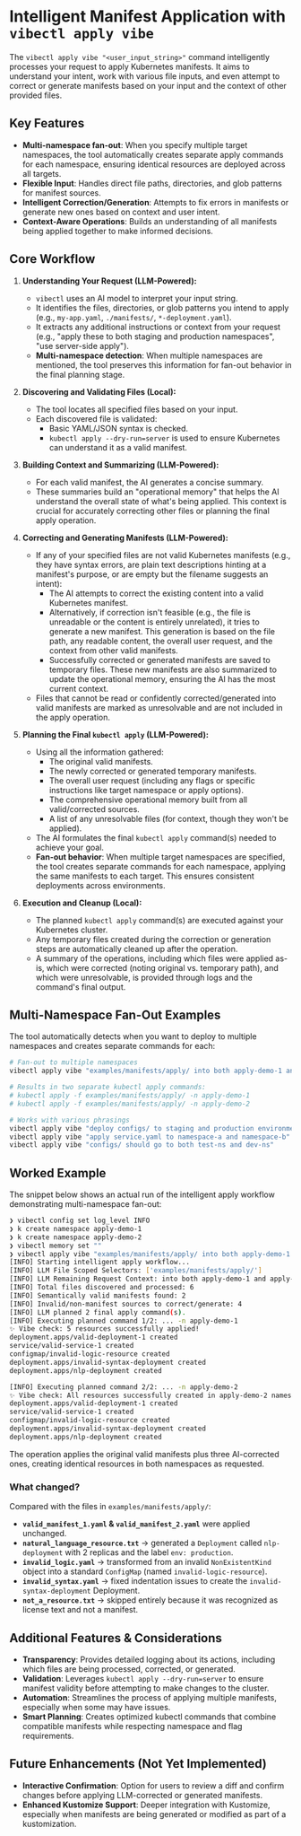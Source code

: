 # Intelligent Manifest Application with `vibectl apply vibe`

The `vibectl apply vibe "<user_input_string>"` command intelligently processes your request to apply Kubernetes manifests. It aims to understand your intent, work with various file inputs, and even attempt to correct or generate manifests based on your input and the context of other provided files.

## Key Features

* **Multi-namespace fan-out**: When you specify multiple target namespaces, the tool automatically creates separate apply commands for each namespace, ensuring identical resources are deployed across all targets.
* **Flexible Input**: Handles direct file paths, directories, and glob patterns for manifest sources.
* **Intelligent Correction/Generation**: Attempts to fix errors in manifests or generate new ones based on context and user intent.
* **Context-Aware Operations**: Builds an understanding of all manifests being applied together to make informed decisions.

## Core Workflow

1. **Understanding Your Request (LLM-Powered):**
    * `vibectl` uses an AI model to interpret your input string.
    * It identifies the files, directories, or glob patterns you intend to apply (e.g., `my-app.yaml`, `./manifests/`, `*-deployment.yaml`).
    * It extracts any additional instructions or context from your request (e.g., "apply these to both staging and production namespaces", "use server-side apply").
    * **Multi-namespace detection**: When multiple namespaces are mentioned, the tool preserves this information for fan-out behavior in the final planning stage.

2. **Discovering and Validating Files (Local):**
    * The tool locates all specified files based on your input.
    * Each discovered file is validated:
        * Basic YAML/JSON syntax is checked.
        * `kubectl apply --dry-run=server` is used to ensure Kubernetes can understand it as a valid manifest.

3. **Building Context and Summarizing (LLM-Powered):**
    * For each valid manifest, the AI generates a concise summary.
    * These summaries build an "operational memory" that helps the AI understand the overall state of what's being applied. This context is crucial for accurately correcting other files or planning the final apply operation.

4. **Correcting and Generating Manifests (LLM-Powered):**
    * If any of your specified files are not valid Kubernetes manifests (e.g., they have syntax errors, are plain text descriptions hinting at a manifest's purpose, or are empty but the filename suggests an intent):
        * The AI attempts to correct the existing content into a valid Kubernetes manifest.
        * Alternatively, if correction isn't feasible (e.g., the file is unreadable or the content is entirely unrelated), it tries to generate a new manifest. This generation is based on the file path, any readable content, the overall user request, and the context from other valid manifests.
        * Successfully corrected or generated manifests are saved to temporary files. These new manifests are also summarized to update the operational memory, ensuring the AI has the most current context.
    * Files that cannot be read or confidently corrected/generated into valid manifests are marked as unresolvable and are not included in the apply operation.

5. **Planning the Final `kubectl apply` (LLM-Powered):**
    * Using all the information gathered:
        * The original valid manifests.
        * The newly corrected or generated temporary manifests.
        * The overall user request (including any flags or specific instructions like target namespace or apply options).
        * The comprehensive operational memory built from all valid/corrected sources.
        * A list of any unresolvable files (for context, though they won't be applied).
    * The AI formulates the final `kubectl apply` command(s) needed to achieve your goal.
    * **Fan-out behavior**: When multiple target namespaces are specified, the tool creates separate commands for each namespace, applying the same manifests to each target. This ensures consistent deployments across environments.

6. **Execution and Cleanup (Local):**
    * The planned `kubectl apply` command(s) are executed against your Kubernetes cluster.
    * Any temporary files created during the correction or generation steps are automatically cleaned up after the operation.
    * A summary of the operations, including which files were applied as-is, which were corrected (noting original vs. temporary path), and which were unresolvable, is provided through logs and the command's final output.

## Multi-Namespace Fan-Out Examples

The tool automatically detects when you want to deploy to multiple namespaces and creates separate commands for each:

```bash
# Fan-out to multiple namespaces
vibectl apply vibe "examples/manifests/apply/ into both apply-demo-1 and apply-demo-2 namespaces"

# Results in two separate kubectl apply commands:
# kubectl apply -f examples/manifests/apply/ -n apply-demo-1
# kubectl apply -f examples/manifests/apply/ -n apply-demo-2
```

```bash
# Works with various phrasings
vibectl apply vibe "deploy configs/ to staging and production environments"
vibectl apply vibe "apply service.yaml to namespace-a and namespace-b"
vibectl apply vibe "configs/ should go to both test-ns and dev-ns"
```

## Worked Example

The snippet below shows an actual run of the intelligent apply workflow demonstrating multi-namespace fan-out:

```bash
❯ vibectl config set log_level INFO
❯ k create namespace apply-demo-1
❯ k create namespace apply-demo-2
❯ vibectl memory set ""
❯ vibectl apply vibe "examples/manifests/apply/ into both apply-demo-1 and apply-demo-2 namespaces"
[INFO] Starting intelligent apply workflow...
[INFO] LLM File Scoped Selectors: ['examples/manifests/apply/']
[INFO] LLM Remaining Request Context: into both apply-demo-1 and apply-demo-2 namespaces
[INFO] Total files discovered and processed: 6
[INFO] Semantically valid manifests found: 2
[INFO] Invalid/non-manifest sources to correct/generate: 4
[INFO] LLM planned 2 final apply command(s).
[INFO] Executing planned command 1/2: ... -n apply-demo-1
✨ Vibe check: 5 resources successfully applied!
deployment.apps/valid-deployment-1 created
service/valid-service-1 created
configmap/invalid-logic-resource created
deployment.apps/invalid-syntax-deployment created
deployment.apps/nlp-deployment created

[INFO] Executing planned command 2/2: ... -n apply-demo-2
✨ Vibe check: All resources successfully created in apply-demo-2 namespace!
deployment.apps/valid-deployment-1 created
service/valid-service-1 created
configmap/invalid-logic-resource created
deployment.apps/invalid-syntax-deployment created
deployment.apps/nlp-deployment created
```

The operation applies the original valid manifests plus three AI-corrected ones, creating identical resources in both namespaces as requested.

### What changed?

Compared with the files in `examples/manifests/apply/`:

- **`valid_manifest_1.yaml` & `valid_manifest_2.yaml`** were applied unchanged.
- **`natural_language_resource.txt`** → generated a `Deployment` called `nlp-deployment` with 2 replicas and the label `env: production`.
- **`invalid_logic.yaml`** → transformed from an invalid `NonExistentKind` object into a standard `ConfigMap` (named `invalid-logic-resource`).
- **`invalid_syntax.yaml`** → fixed indentation issues to create the `invalid-syntax-deployment` Deployment.
- **`not_a_resource.txt`** → skipped entirely because it was recognized as license text and not a manifest.

## Additional Features & Considerations

* **Transparency**: Provides detailed logging about its actions, including which files are being processed, corrected, or generated.
* **Validation**: Leverages `kubectl apply --dry-run=server` to ensure manifest validity before attempting to make changes to the cluster.
* **Automation**: Streamlines the process of applying multiple manifests, especially when some may have issues.
* **Smart Planning**: Creates optimized kubectl commands that combine compatible manifests while respecting namespace and flag requirements.

## Future Enhancements (Not Yet Implemented)

* **Interactive Confirmation**: Option for users to review a diff and confirm changes before applying LLM-corrected or generated manifests.
* **Enhanced Kustomize Support**: Deeper integration with Kustomize, especially when manifests are being generated or modified as part of a kustomization.

